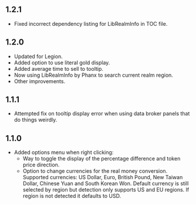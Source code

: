 ## 1.2.1
* Fixed incorrect dependency listing for LibRealmInfo in TOC file.

## 1.2.0
* Updated for Legion.
* Added option to use literal gold display.
* Added average time to sell to tooltip.
* Now using LibRealmInfo by Phanx to search current realm region.
* Other improvements.

## 1.1.1
* Attempted fix on tooltip display error when using data broker panels that do things weirdly.

## 1.1.0
* Added options menu when right clicking:
	* Way to toggle the display of the percentage difference and token price direction.
	* Option to change currencies for the real money conversion. Supported currencies: US Dollar, Euro, British Pound, New Taiwan Dollar, Chinese Yuan and South Korean Won. Default currency is still selected by region but detection only supports US and EU regions. If region is not detected it defaults to USD.